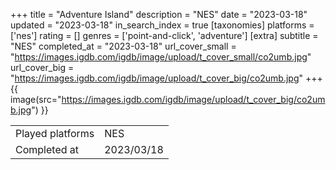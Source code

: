 +++
title = "Adventure Island"
description = "NES"
date = "2023-03-18"
updated = "2023-03-18"
in_search_index = true
[taxonomies]
platforms = ['nes']
rating = []
genres = ['point-and-click', 'adventure']
[extra]
subtitle = "NES"
completed_at = "2023-03-18"
url_cover_small = "https://images.igdb.com/igdb/image/upload/t_cover_small/co2umb.jpg"
url_cover_big = "https://images.igdb.com/igdb/image/upload/t_cover_big/co2umb.jpg"
+++
{{ image(src="https://images.igdb.com/igdb/image/upload/t_cover_big/co2umb.jpg") }}

|              |            |
| ------------ | ---------- |
| Played platforms    | NES |
| Completed at | 2023/03/18 |

